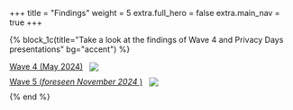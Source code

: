 +++
title = "Findings"
weight = 5
extra.full_hero = false
extra.main_nav = true
+++

{% block_1c(title="Take a look at the findings of Wave 4 and Privacy Days presentations" bg="accent") %}

  

<div>
  <div style="display: flex; align-items: center; margin-bottom: 10px;">
        <a href="wave4">Wave 4 (May 2024)</a>
        &nbsp
        &nbsp
        <img src="/tapp/assets/arrow_away.svg" class="inline-arrow">
    </div>
    <div style="display: flex; align-items: center; margin-bottom: 10px;">
        <a href="wave4">Wave 5 (<i>foreseen November 2024</i>&nbsp)</a>
        &nbsp
        &nbsp
        <img src="/tapp/assets/arrow_away.svg" class="inline-arrow">
    </div>
{% end %}

